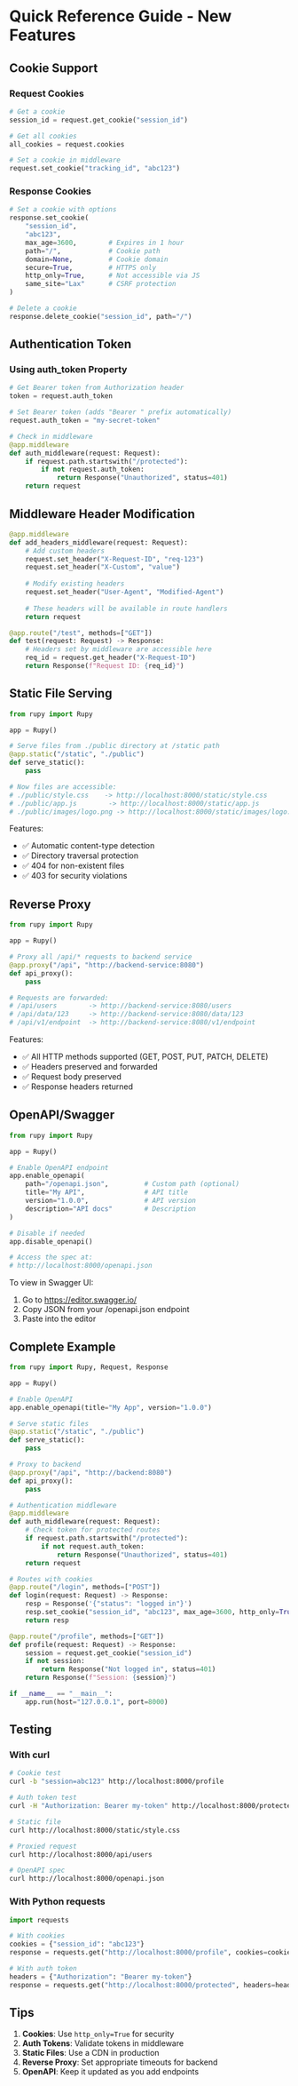 # Quick Reference Guide - New Features

## Cookie Support

### Request Cookies
```python
# Get a cookie
session_id = request.get_cookie("session_id")

# Get all cookies
all_cookies = request.cookies

# Set a cookie in middleware
request.set_cookie("tracking_id", "abc123")
```

### Response Cookies
```python
# Set a cookie with options
response.set_cookie(
    "session_id",
    "abc123",
    max_age=3600,        # Expires in 1 hour
    path="/",            # Cookie path
    domain=None,         # Cookie domain
    secure=True,         # HTTPS only
    http_only=True,      # Not accessible via JS
    same_site="Lax"      # CSRF protection
)

# Delete a cookie
response.delete_cookie("session_id", path="/")
```

## Authentication Token

### Using auth_token Property
```python
# Get Bearer token from Authorization header
token = request.auth_token

# Set Bearer token (adds "Bearer " prefix automatically)
request.auth_token = "my-secret-token"

# Check in middleware
@app.middleware
def auth_middleware(request: Request):
    if request.path.startswith("/protected"):
        if not request.auth_token:
            return Response("Unauthorized", status=401)
    return request
```

## Middleware Header Modification

```python
@app.middleware
def add_headers_middleware(request: Request):
    # Add custom headers
    request.set_header("X-Request-ID", "req-123")
    request.set_header("X-Custom", "value")
    
    # Modify existing headers
    request.set_header("User-Agent", "Modified-Agent")
    
    # These headers will be available in route handlers
    return request

@app.route("/test", methods=["GET"])
def test(request: Request) -> Response:
    # Headers set by middleware are accessible here
    req_id = request.get_header("X-Request-ID")
    return Response(f"Request ID: {req_id}")
```

## Static File Serving

```python
from rupy import Rupy

app = Rupy()

# Serve files from ./public directory at /static path
@app.static("/static", "./public")
def serve_static():
    pass

# Now files are accessible:
# ./public/style.css    -> http://localhost:8000/static/style.css
# ./public/app.js        -> http://localhost:8000/static/app.js
# ./public/images/logo.png -> http://localhost:8000/static/images/logo.png
```

Features:
- ✅ Automatic content-type detection
- ✅ Directory traversal protection
- ✅ 404 for non-existent files
- ✅ 403 for security violations

## Reverse Proxy

```python
from rupy import Rupy

app = Rupy()

# Proxy all /api/* requests to backend service
@app.proxy("/api", "http://backend-service:8080")
def api_proxy():
    pass

# Requests are forwarded:
# /api/users        -> http://backend-service:8080/users
# /api/data/123     -> http://backend-service:8080/data/123
# /api/v1/endpoint  -> http://backend-service:8080/v1/endpoint
```

Features:
- ✅ All HTTP methods supported (GET, POST, PUT, PATCH, DELETE)
- ✅ Headers preserved and forwarded
- ✅ Request body preserved
- ✅ Response headers returned

## OpenAPI/Swagger

```python
from rupy import Rupy

app = Rupy()

# Enable OpenAPI endpoint
app.enable_openapi(
    path="/openapi.json",         # Custom path (optional)
    title="My API",               # API title
    version="1.0.0",              # API version
    description="API docs"        # Description
)

# Disable if needed
app.disable_openapi()

# Access the spec at:
# http://localhost:8000/openapi.json
```

To view in Swagger UI:
1. Go to https://editor.swagger.io/
2. Copy JSON from your /openapi.json endpoint
3. Paste into the editor

## Complete Example

```python
from rupy import Rupy, Request, Response

app = Rupy()

# Enable OpenAPI
app.enable_openapi(title="My App", version="1.0.0")

# Serve static files
@app.static("/static", "./public")
def serve_static():
    pass

# Proxy to backend
@app.proxy("/api", "http://backend:8080")
def api_proxy():
    pass

# Authentication middleware
@app.middleware
def auth_middleware(request: Request):
    # Check token for protected routes
    if request.path.startswith("/protected"):
        if not request.auth_token:
            return Response("Unauthorized", status=401)
    return request

# Routes with cookies
@app.route("/login", methods=["POST"])
def login(request: Request) -> Response:
    resp = Response('{"status": "logged in"}')
    resp.set_cookie("session_id", "abc123", max_age=3600, http_only=True)
    return resp

@app.route("/profile", methods=["GET"])
def profile(request: Request) -> Response:
    session = request.get_cookie("session_id")
    if not session:
        return Response("Not logged in", status=401)
    return Response(f"Session: {session}")

if __name__ == "__main__":
    app.run(host="127.0.0.1", port=8000)
```

## Testing

### With curl
```bash
# Cookie test
curl -b "session=abc123" http://localhost:8000/profile

# Auth token test
curl -H "Authorization: Bearer my-token" http://localhost:8000/protected

# Static file
curl http://localhost:8000/static/style.css

# Proxied request
curl http://localhost:8000/api/users

# OpenAPI spec
curl http://localhost:8000/openapi.json
```

### With Python requests
```python
import requests

# With cookies
cookies = {"session_id": "abc123"}
response = requests.get("http://localhost:8000/profile", cookies=cookies)

# With auth token
headers = {"Authorization": "Bearer my-token"}
response = requests.get("http://localhost:8000/protected", headers=headers)
```

## Tips

1. **Cookies**: Use `http_only=True` for security
2. **Auth Tokens**: Validate tokens in middleware
3. **Static Files**: Use a CDN in production
4. **Reverse Proxy**: Set appropriate timeouts for backend
5. **OpenAPI**: Keep it updated as you add endpoints
